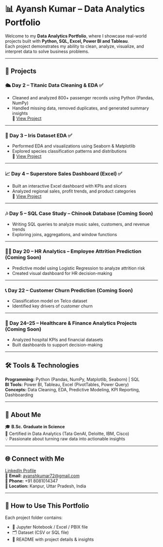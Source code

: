# 📊 Ayansh Kumar – Data Analytics Portfolio

Welcome to my **Data Analytics Portfolio**, where I showcase real-world projects built with **Python, SQL, Excel, Power BI and Tableau**.  
Each project demonstrates my ability to clean, analyze, visualize, and interpret data to solve business problems.

---

## 📂 Projects

### 🛳 Day 2 – Titanic Data Cleaning & EDA ✅
- Cleaned and analyzed 800+ passenger records using Python (Pandas, NumPy)
- Handled missing data, removed duplicates, and generated summary insights  
📂 [View Project](./Titanic_Project)

---

### 🌸 Day 3 – Iris Dataset EDA ✅
- Performed EDA and visualizations using Seaborn & Matplotlib
- Explored species classification patterns and distributions  
📂 [View Project](./Iris_Project)

---

### 📈 Day 4 – Superstore Sales Dashboard (Excel) ✅
- Built an interactive Excel dashboard with KPIs and slicers
- Analyzed regional sales, profit trends, and product categories  
📂 [View Project](./Superstore_Project)

---

### 🎶 Day 5 – SQL Case Study – Chinook Database (Coming Soon)
- Writing SQL queries to analyze music sales, customers, and revenue trends
- Exploring joins, aggregations, and window functions  

---

### 👩‍💼 Day 20 – HR Analytics – Employee Attrition Prediction (Coming Soon)
- Predictive model using Logistic Regression to analyze attrition risk
- Created visual dashboard for HR decision-making  

---

### 📞 Day 22 – Customer Churn Prediction (Coming Soon)
- Classification model on Telco dataset
- Identified key drivers of customer churn  

---

### 🏥 Day 24–25 – Healthcare & Finance Analytics Projects (Coming Soon)
- Analyzed hospital KPIs and financial datasets
- Built dashboards to support decision-making  

---

## 🛠 Tools & Technologies

**Programming:** Python (Pandas, NumPy, Matplotlib, Seaborn) | SQL  
**BI Tools:** Power BI, Tableau, Excel (PivotTables, Power Query)  
**Concepts:** Data Cleaning, EDA, Predictive Modeling, KPI Reporting, Dashboarding  

---

## 📌 About Me

🎓 **B.Sc. Graduate in Science**  
📜 Certified in Data Analytics (Tata GenAI, Deloitte, IBM, Cisco)  
💡 Passionate about turning raw data into actionable insights  

---

## 🌐 Connect with Me

[LinkedIn Profile](https://www.linkedin.com/in/ayansh-kumar-a647781b1/)  
📧 **Email:** ayanshkumar72@gmail.com  
📱 **Phone:** +91 8081014347  
📍 **Location:** Kanpur, Uttar Pradesh, India  

---

## 🚀 How to Use This Portfolio

Each project folder contains:
- 📓 Jupyter Notebook / Excel / PBIX file
- 🗂 Dataset (CSV or SQL file)
- 📖 README with project details & insights

